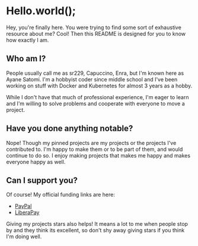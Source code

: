 # Hello.world();

Hey, you're finally here. You were trying to find some sort of exhaustive resource about me? Cool! Then this README is designed for you to know how exactly I am.


## Who am I?

People usually call me as sr229, Capuccino, Enra, but I'm known here as Ayane Satomi. I'm a hobbyist coder since middle school and I've been working on stuff with Docker and Kubernetes for almost 3 years as a hobby.

While I don't have that much of professional experience, I'm eager to learn and I'm willing to solve problems and cooperate with everyone to move a project. 


## Have you done anything notable?

Nope! Though my pinned projects are my projects or the projects I've contributed to. I'm happy to make them or to be part of them, and would continue to do so. I enjoy making projects that makes me happy and makes everyone happy as well.


## Can I support you?

Of course! My official funding links are here:

- [PayPal](https://paypal.me/sr229)
- [LiberaPay](https://liberapay.com/chinodesuuu/)

Giving my projects stars also helps! It means a lot to me when people stop by and they think its excellent, so don't shy away giving stars if you think I'm doing well.
